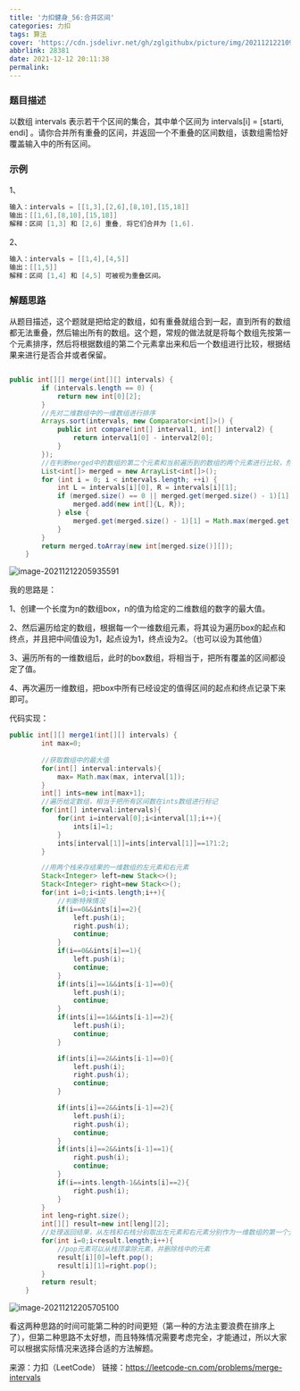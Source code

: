 ```yaml
---
title: '力扣健身_56:合并区间'
categories: 力扣
tags: 算法
cover: 'https://cdn.jsdelivr.net/gh/zglgithubx/picture/img/202112122109498.jpeg'
abbrlink: 28381
date: 2021-12-12 20:11:38
permalink:
---
```




### 题目描述

以数组 intervals 表示若干个区间的集合，其中单个区间为 intervals[i] = [starti, endi] 。请你合并所有重叠的区间，并返回一个不重叠的区间数组，该数组需恰好覆盖输入中的所有区间。

<!-- more -->

### 示例

1、

```java
输入：intervals = [[1,3],[2,6],[8,10],[15,18]]
输出：[[1,6],[8,10],[15,18]]
解释：区间 [1,3] 和 [2,6] 重叠, 将它们合并为 [1,6].
```

2、

```java
输入：intervals = [[1,4],[4,5]]
输出：[[1,5]]
解释：区间 [1,4] 和 [4,5] 可被视为重叠区间。
```



### 解题思路

从题目描述，这个题就是把给定的数组，如有重叠就组合到一起，直到所有的数组都无法重叠，然后输出所有的数组。这个题，常规的做法就是将每个数组先按第一个元素排序，然后将根据数组的第二个元素拿出来和后一个数组进行比较，根据结果来进行是否合并或者保留。

```java

public int[][] merge(int[][] intervals) {
        if (intervals.length == 0) {
            return new int[0][2];
        }
   		//先对二维数组中的一维数组进行排序
        Arrays.sort(intervals, new Comparator<int[]>() {
            public int compare(int[] interval1, int[] interval2) {
                return interval1[0] - interval2[0];
            }
        });
        //在判断merged中的数组的第二个元素和当前遍历到的数组的两个元素进行比较，然后再判断如何添加
        List<int[]> merged = new ArrayList<int[]>();
        for (int i = 0; i < intervals.length; ++i) {
            int L = intervals[i][0], R = intervals[i][1];
            if (merged.size() == 0 || merged.get(merged.size() - 1)[1] < L) {
                merged.add(new int[]{L, R});
            } else {
                merged.get(merged.size() - 1)[1] = Math.max(merged.get(merged.size() - 1)[1], R);
            }
        }
        return merged.toArray(new int[merged.size()][]);
    }
```

![image-20211212205935591](https://cdn.jsdelivr.net/gh/zglgithubx/picture/img/202112122059641.png)

我的思路是：

1、创建一个长度为n的数组box，n的值为给定的二维数组的数字的最大值。

2、然后遍历给定的数组，根据每一个一维数组元素，将其设为遍历box的起点和终点，并且把中间值设为1，起点设为1，终点设为2。（也可以设为其他值）

3、遍历所有的一维数组后，此时的box数组，将相当于，把所有覆盖的区间都设定了值。

4、再次遍历一维数组，把box中所有已经设定的值得区间的起点和终点记录下来即可。

代码实现：

```java
public int[][] merge1(int[][] intervals) {
		int max=0;
   
    	//获取数组中的最大值
		for(int[] interval:intervals){
			max= Math.max(max, interval[1]);
		}
		int[] ints=new int[max+1];
    	//遍历给定数组，相当于把所有区间数在ints数组进行标记
		for(int[] interval:intervals){
			for(int i=interval[0];i<interval[1];i++){
				ints[i]=1;
			}
			ints[interval[1]]=ints[interval[1]]==1?1:2;
		}

    	//用两个栈来存结果的一维数组的左元素和右元素
		Stack<Integer> left=new Stack<>();
		Stack<Integer> right=new Stack<>();
		for(int i=0;i<ints.length;i++){
            //判断特殊情况
			if(i==0&&ints[i]==2){
				left.push(i);
				right.push(i);
				continue;
			}
			if(i==0&&ints[i]==1){
				left.push(i);
				continue;
			}
			if(ints[i]==1&&ints[i-1]==0){
				left.push(i);
				continue;
			}
			if(ints[i]==1&&ints[i-1]==2){
				left.push(i);
				continue;
			}

			if(ints[i]==2&&ints[i-1]==0){
				left.push(i);
				right.push(i);
				continue;
			}

			if(ints[i]==2&&ints[i-1]==2){
				left.push(i);
				right.push(i);
				continue;
			}
			if(ints[i]==2&&ints[i-1]==1){
				right.push(i);
				continue;
			}
			if(i==ints.length-1&&ints[i]==2){
				right.push(i);
			}
		}
		int leng=right.size();
		int[][] result=new int[leng][2];
    	//处理返回结果，从左栈和右栈分别取出左元素和右元素分别作为一维数组的第一个元素和第二个元素
		for(int i=0;i<result.length;i++){
            //pop元素可以从栈顶拿除元素，并删除栈中的元素
			result[i][0]=left.pop();
			result[i][1]=right.pop();
		}
		return result;
	}
```

![image-20211212205705100](https://cdn.jsdelivr.net/gh/zglgithubx/picture/img/202112122057242.png)

看这两种思路的时间可能第二种的时间更短（第一种的方法主要浪费在排序上了），但第二种思路不太好想，而且特殊情况需要考虑完全，才能通过，所以大家可以根据实际情况来选择合适的方法解题。

来源：力扣（LeetCode）
链接：https://leetcode-cn.com/problems/merge-intervals
